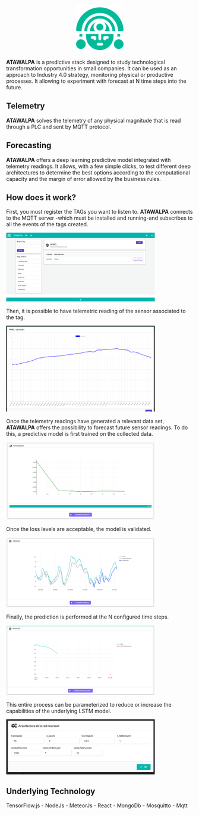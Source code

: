 <center><img src="https://github.com/famigone/atawalpa/blob/master/public/img/logo128teal.png" /></center>

<b>ATAWALPA</b> is a predictive stack designed to study technological transformation opportunities in small companies. It can be used as an approach to Industry 4.0 strategy, monitoring physical or productive processes. It allowing to experiment with forecast at N time steps into the future.  

## Telemetry
<b>ATAWALPA</b> solves the telemetry of any physical magnitude that is read through a PLC and sent by MQTT protocol. 

## Forecasting
<b>ATAWALPA</b> offers a deep learning predictive model integrated with telemetry readings. It allows, with a few simple clicks, to test different deep architectures to determine the best options according to the computational capacity and the margin of error allowed by the business rules.

## How does it work?
First, you must register the TAGs you want to listen to. <b>ATAWALPA</b> connects to the MQTT server -which must be installed and running-and subscribes to all the events of the tags created. 

<img src="https://github.com/famigone/atawalpa/blob/master/public/img/telemetria1.png" width="400" />

Then, it is possible to have telemetric reading of the sensor associated to the tag. 

<img src="https://github.com/famigone/atawalpa/blob/master/public/img/telemetria2.png" width="400" />

Once the telemetry readings have generated a relevant data set, <b>ATAWALPA</b> offers the possibility to forecast future sensor readings. To do this, a predictive model is first trained on the collected data. 

<img src="https://github.com/famigone/atawalpa/blob/master/public/img/entrenamiento.png" width="400" />

Once the loss levels are acceptable, the model is validated.

<img src="https://github.com/famigone/atawalpa/blob/master/public/img/validacion.png" width="400" />

Finally, the prediction is performed at the N configured time steps. 

<img src="https://github.com/famigone/atawalpa/blob/master/public/img/prediccion.png" width="400" />

This entire process can be parameterized to reduce or increase the capabilities of the underlying LSTM model. 

<img src="https://github.com/famigone/atawalpa/blob/master/public/img/config2.png" width="400" />

## Underlying Technology
TensorFlow.js - NodeJs - MeteorJs - React - MongoDb - Mosquitto - Mqtt
